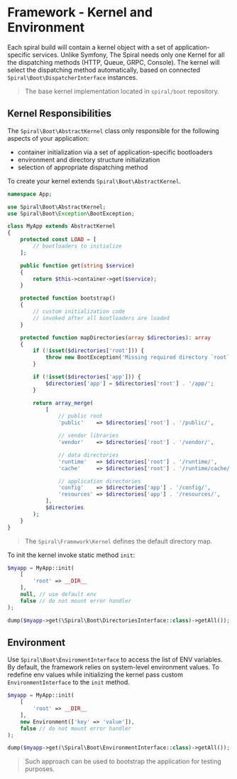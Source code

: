 # Framework - Kernel and Environment
Each spiral build will contain a kernel object with a set of application-specific services. Unlike Symfony, 
The Spiral needs only one Kernel for all the dispatching methods (HTTP, Queue, GRPC, Console). The kernel will select the dispatching
method automatically, based on connected `Spiral\Boot\DispatcherInterface` instances.

> The base kernel implementation located in `spiral/boot` repository.

## Kernel Responsibilities
The `Spiral\Boot\AbstractKernel` class only responsible for the following aspects of your application:
- container initialization via a set of application-specific bootloaders
- environment and directory structure initialization
- selection of appropriate dispatching method

To create your kernel extends `Spiral\Boot\AbstractKernel`. 

```php
namespace App;

use Spiral\Boot\AbstractKernel;
use Spiral\Boot\Exception\BootException;

class MyApp extends AbstractKernel
{
    protected const LOAD = [
        // bootloaders to initialize
    ];

    public function get(string $service)
    {
        return $this->container->get($service);
    }

    protected function bootstrap()
    {
        // custom initialization code
        // invoked after all bootloaders are loaded
    }

    protected function mapDirectories(array $directories): array
    {
        if (!isset($directories['root'])) {
            throw new BootException('Missing required directory `root`');
        }

        if (!isset($directories['app'])) {
            $directories['app'] = $directories['root'] . '/app/';
        }

        return array_merge(
            [
                // public root
                'public'    => $directories['root'] . '/public/',

                // vendor libraries
                'vendor'    => $directories['root'] . '/vendor/',

                // data directories
                'runtime'   => $directories['root'] . '/runtime/',
                'cache'     => $directories['root'] . '/runtime/cache/',

                // application directories
                'config'    => $directories['app'] . '/config/',
                'resources' => $directories['app'] . '/resources/',
            ],
            $directories
        );
    }
}
```

> The `Spiral\Framework\Kernel` defines the default directory map.

To init the kernel invoke static method `init`:

```php
$myapp = MyApp::init(
    [
        'root' => __DIR__
    ],
    null, // use default env 
    false // do not mount error handler
);      

dump($myapp->get(\Spiral\Boot\DirectoriesInterface::class)->getAll());
```

## Environment
Use `Spiral\Boot\EnviromentInterface` to access the list of ENV variables. By default, the framework relies on system-level 
environment values. To redefine env values while initializing the kernel pass custom `EnvironmentInterface` to the `init` method.

```php
$myapp = MyApp::init(
    [
        'root' => __DIR__
    ],
    new Environment(['key' => 'value']),
    false // do not mount error handler
);

dump($myapp->get(\Spiral\Boot\EnvironmentInterface::class)->getAll());
```

> Such approach can be used to bootstrap the application for testing purposes.
